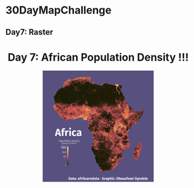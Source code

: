 # 30DayMapChallenge 

## Day7: Raster

<h1 align="center"> Day 7: African Population Density !!! </h1>
  
  <p align="center">
    <img src="https://github.com/BB1464/30DayMapChallenge/blob/master/2022/Day7-Raster/Day7.png" width="60%">
      </p>
      
      
      
      
      
      
      
      
      
      



